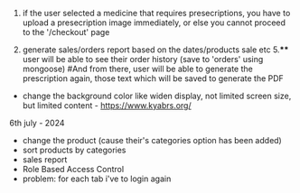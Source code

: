 1. if the user selected a medicine that requires presecriptions, you have to upload a presecription image immediately, or else you cannot proceed to the '/checkout' page

2. generate sales/orders report based on the dates/products sale etc 5.**\*\*** user will be able to see their order history (save to 'orders' using mongoose)
   #And from there, user will be able to generate the prescription again, those text which will be saved to generate the PDF

- change the background color like widen display, not limited screen size, but limited content - https://www.kyabrs.org/

6th july - 2024

- change the product (cause their's categories option has been added)
- sort products by categories
- sales report
- Role Based Access Control
- problem: for each tab i've to login again
